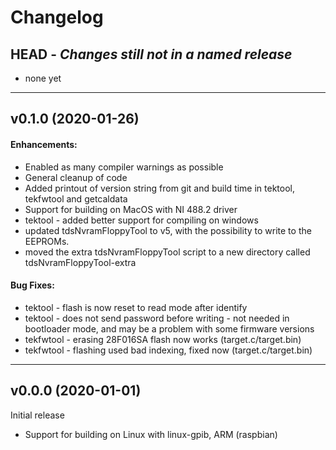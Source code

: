 # Changelog

## HEAD - *Changes still not in a named release*
- none yet

---

## v0.1.0 (2020-01-26)

#### Enhancements:
- Enabled as many compiler warnings as possible
- General cleanup of code
- Added printout of version string from git and build time in tektool, tekfwtool and getcaldata
- Support for building on MacOS with NI 488.2 driver
- tektool - added better support for compiling on windows
- updated tdsNvramFloppyTool to v5, with the possibility to write to the EEPROMs.
- moved the extra tdsNvramFloppyTool script to a new directory called tdsNvramFloppyTool-extra

#### Bug Fixes:
- tektool - flash is now reset to read mode after identify
- tektool - does not send password before writing - not needed in bootloader mode, and may be a problem with some firmware versions
- tekfwtool - erasing 28F016SA flash now works (target.c/target.bin)
- tekfwtool - flashing used bad indexing, fixed now (target.c/target.bin)

---

## v0.0.0 (2020-01-01)

Initial release
- Support for building on Linux with linux-gpib, ARM (raspbian)
